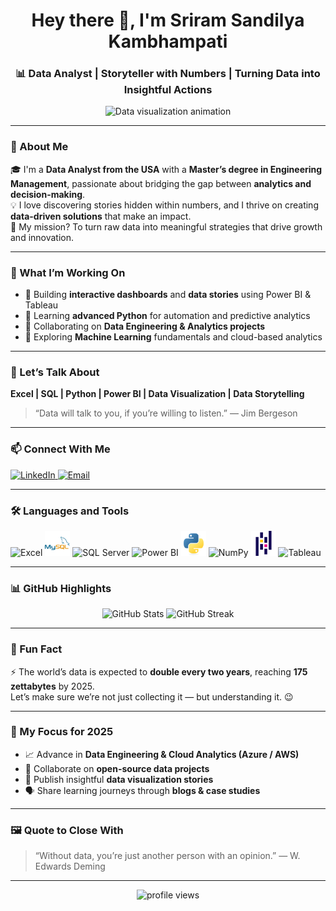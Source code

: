 <h1 align="center">Hey there 👋, I'm Sriram Sandilya Kambhampati</h1>

<h3 align="center">📊 Data Analyst | Storyteller with Numbers | Turning Data into Insightful Actions</h3>

<p align="center">
  <img src="https://media.giphy.com/media/qgQUggAC3Pfv687qPC/giphy.gif" width="400" alt="Data visualization animation">
</p>

---

### 🧠 About Me

🎓 I'm a **Data Analyst from the USA** with a **Master’s degree in Engineering Management**, passionate about bridging the gap between **analytics and decision-making**.  
💡 I love discovering stories hidden within numbers, and I thrive on creating **data-driven solutions** that make an impact.  
🚀 My mission? To turn raw data into meaningful strategies that drive growth and innovation.  

---

### 💼 What I’m Working On

- 🔭 Building **interactive dashboards** and **data stories** using Power BI & Tableau  
- 🌱 Learning **advanced Python** for automation and predictive analytics  
- 👯 Collaborating on **Data Engineering & Analytics projects**  
- 🧩 Exploring **Machine Learning** fundamentals and cloud-based analytics  

---

### 💬 Let’s Talk About

**Excel | SQL | Python | Power BI | Data Visualization | Data Storytelling**

> “Data will talk to you, if you’re willing to listen.” — Jim Bergeson

---

### 📫 Connect With Me

<p align="left">
  <a href="https://www.linkedin.com/in/kambhampati-sriram/" target="_blank">
    <img src="https://img.shields.io/badge/LinkedIn-blue?logo=linkedin&logoColor=white" alt="LinkedIn"/>
  </a>
  <a href="mailto:kambhampatis23@gmail.com">
    <img src="https://img.shields.io/badge/Email-c14438?logo=gmail&logoColor=white" alt="Email"/>
  </a>
</p>

---

### 🛠️ Languages and Tools

<p align="left">
  <img src="https://www.svgrepo.com/show/373589/excel.svg" alt="Excel" width="40" height="40"/>
  <img src="https://raw.githubusercontent.com/devicons/devicon/master/icons/mysql/mysql-original-wordmark.svg" alt="MySQL" width="40" height="40"/>
  <img src="https://www.svgrepo.com/show/303229/microsoft-sql-server-logo.svg" alt="SQL Server" width="40" height="40"/>
  <img src="https://www.vectorlogo.zone/logos/microsoft_powerbi/microsoft_powerbi-icon.svg" alt="Power BI" width="40" height="40"/>
  <img src="https://raw.githubusercontent.com/devicons/devicon/master/icons/python/python-original.svg" alt="Python" width="40" height="40"/>
  <img src="https://www.vectorlogo.zone/logos/numpy/numpy-icon.svg" alt="NumPy" width="40" height="40"/>
  <img src="https://raw.githubusercontent.com/devicons/devicon/master/icons/pandas/pandas-original.svg" alt="Pandas" width="40" height="40"/>
  <img src="https://www.vectorlogo.zone/logos/tableau/tableau-icon.svg" alt="Tableau" width="40" height="40"/>
</p>

---

### 📊 GitHub Highlights

<p align="center">
  <img src="https://github-readme-stats.vercel.app/api?username=sriramsandilya&show_icons=true&theme=radical" alt="GitHub Stats" width="45%" />
  <img src="https://github-readme-streak-stats.herokuapp.com/?user=sriramsandilya&theme=radical" alt="GitHub Streak" width="45%" />
</p>

---

### 🌟 Fun Fact
⚡ The world’s data is expected to **double every two years**, reaching **175 zettabytes** by 2025.  
Let’s make sure we’re not just collecting it — but understanding it. 😉

---

### 🎯 My Focus for 2025

- 📈 Advance in **Data Engineering & Cloud Analytics (Azure / AWS)**  
- 🤝 Collaborate on **open-source data projects**  
- 🧩 Publish insightful **data visualization stories**  
- 🗣️ Share learning journeys through **blogs & case studies**

---

### 🖼️ Quote to Close With

> “Without data, you’re just another person with an opinion.” — W. Edwards Deming  

---

<p align="center">
  <img src="https://komarev.com/ghpvc/?username=sriramsandilya&label=Profile%20Views&color=0e75b6&style=flat" alt="profile views" />
</p>

